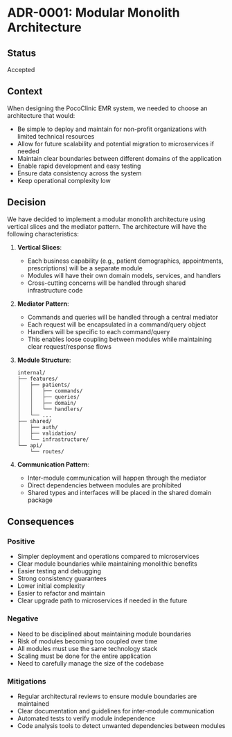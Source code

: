 # ADR-0001: Modular Monolith Architecture

## Status
Accepted

## Context
When designing the PocoClinic EMR system, we needed to choose an architecture that would:
- Be simple to deploy and maintain for non-profit organizations with limited technical resources
- Allow for future scalability and potential migration to microservices if needed
- Maintain clear boundaries between different domains of the application
- Enable rapid development and easy testing
- Ensure data consistency across the system
- Keep operational complexity low

## Decision
We have decided to implement a modular monolith architecture using vertical slices and the mediator pattern. The architecture will have the following characteristics:

1. **Vertical Slices**:
   - Each business capability (e.g., patient demographics, appointments, prescriptions) will be a separate module
   - Modules will have their own domain models, services, and handlers
   - Cross-cutting concerns will be handled through shared infrastructure code

2. **Mediator Pattern**:
   - Commands and queries will be handled through a central mediator
   - Each request will be encapsulated in a command/query object
   - Handlers will be specific to each command/query
   - This enables loose coupling between modules while maintaining clear request/response flows

3. **Module Structure**:
   ```
   internal/
   ├── features/
   │   ├── patients/
   │   │   ├── commands/
   │   │   ├── queries/
   │   │   ├── domain/
   │   │   └── handlers/
   │   └── ...
   ├── shared/
   │   ├── auth/
   │   ├── validation/
   │   └── infrastructure/
   └── api/
       └── routes/
   ```

4. **Communication Pattern**:
   - Inter-module communication will happen through the mediator
   - Direct dependencies between modules are prohibited
   - Shared types and interfaces will be placed in the shared domain package

## Consequences

### Positive
- Simpler deployment and operations compared to microservices
- Clear module boundaries while maintaining monolithic benefits
- Easier testing and debugging
- Strong consistency guarantees
- Lower initial complexity
- Easier to refactor and maintain
- Clear upgrade path to microservices if needed in the future

### Negative
- Need to be disciplined about maintaining module boundaries
- Risk of modules becoming too coupled over time
- All modules must use the same technology stack
- Scaling must be done for the entire application
- Need to carefully manage the size of the codebase

### Mitigations
- Regular architectural reviews to ensure module boundaries are maintained
- Clear documentation and guidelines for inter-module communication
- Automated tests to verify module independence
- Code analysis tools to detect unwanted dependencies between modules 